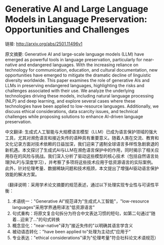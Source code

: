# Generative AI and Large Language Models in Language Preservation: Opportunities and Challenges

链接: http://arxiv.org/abs/2501.11496v1

原文摘要:
Generative AI and large-scale language models (LLM) have emerged as powerful
tools in language preservation, particularly for near-native and endangered
languages. With the increasing reliance on technology for communication,
education, and cultural documentation, new opportunities have emerged to
mitigate the dramatic decline of linguistic diversity worldwide. This paper
examines the role of generative AIs and LLMs in preserving endangered
languages, highlighting the risks and challenges associated with their use. We
analyze the underlying technologies driving these models, including natural
language processing (NLP) and deep learning, and explore several cases where
these technologies have been applied to low-resource languages. Additionally,
we discuss ethical considerations, data scarcity issues, and technical
challenges while proposing solutions to enhance AI-driven language
preservation.

中文翻译:
生成式人工智能与大规模语言模型（LLM）已成为语言保护领域的强大工具，尤其对濒危语言和接近失传的语种具有重要意义。随着人类在交流、教育和文化记录方面对技术依赖的日益加深，我们迎来了遏制全球语言多样性急剧衰退的新机遇。本文探讨了生成式AI与LLM在濒危语言保护中的作用，同时揭示了相关应用存在的风险与挑战。我们深入分析了驱动这些模型的核心技术（包括自然语言处理[NLP]与深度学习），并考察了多项将这些技术应用于低资源语言的实际案例。此外，针对伦理考量、数据稀缺问题和技术瓶颈，本文提出了增强AI驱动语言保护效能的解决方案。

（翻译说明：采用学术论文摘要的规范表述，通过以下处理实现专业性与可读性平衡：
1. 术语统一："Generative AI"规范译为"生成式人工智能"，"low-resource languages"采用学界通用译法"低资源语言"
2. 句式重构：将原文复合句拆分为符合中文表达习惯的短句，如第二句通过"随着...迎来了..."的句式转换
3. 概念显化："near-native"译为"接近失传的"以明确其语言学含义
4. 被动语态转化："have been applied to"处理为主动式"应用于"
5. 专业表达："ethical considerations"译为"伦理考量"符合社科论文术语规范）
